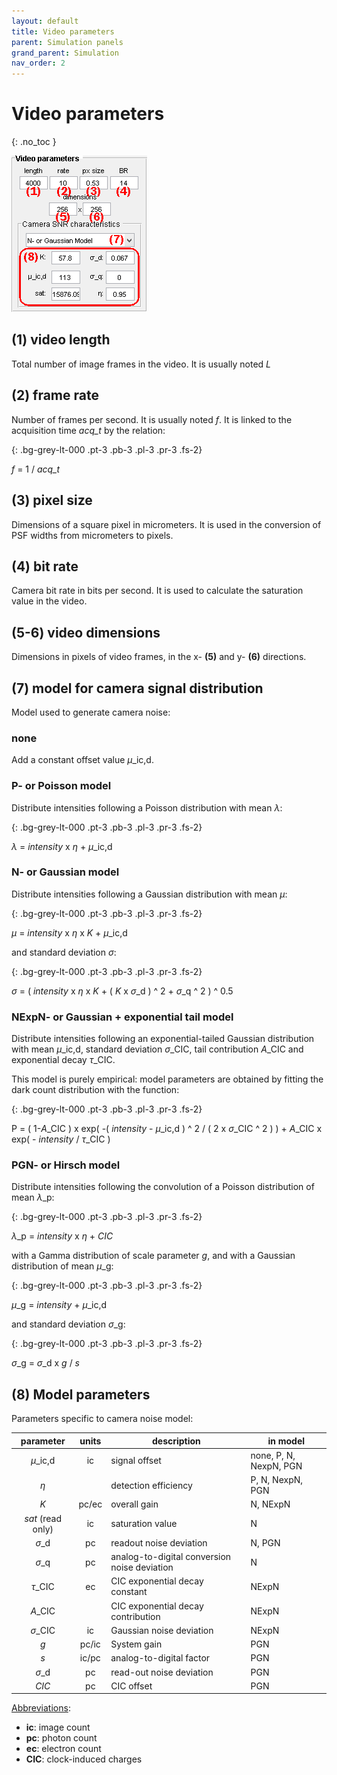 ```yaml
---
layout: default
title: Video parameters
parent: Simulation panels
grand_parent: Simulation
nav_order: 2
---
```


# Video parameters
{: .no_toc }

<a href="../../assets/images/sim-panel-video-parameters.png"><img src="../../assets/images/sim-panel-video-parameters.png" /></a>

## (1) video length

Total number of image frames in the video. It is usually noted *L*

## (2) frame rate

Number of frames per second. It is usually noted *f*. It is linked to the acquisition time *acq_t* by the relation:

{: .bg-grey-lt-000 .pt-3 .pb-3 .pl-3 .pr-3 .fs-2}
<p style="border-radius: 5px;">
<i>f</i> = 1 / <i>acq_t</i>
</p>

## (3) pixel size

Dimensions of a square pixel in micrometers. It is used in the conversion of PSF widths from micrometers to pixels.

## (4) bit rate

Camera bit rate in bits per second. It is used to calculate the saturation value in the video.

## (5-6) video dimensions

Dimensions in pixels of video frames, in the x- **(5)** and y- **(6)** directions.

## (7) model for camera signal distribution

Model used to generate camera noise:

### none

Add a constant offset value *&#956;*_ic,d.

### P- or Poisson model

Distribute intensities following a Poisson distribution with mean *&#955;*:

{: .bg-grey-lt-000 .pt-3 .pb-3 .pl-3 .pr-3 .fs-2}
<p style="border-radius: 5px;">
<i>&#955;</i> = <i>intensity</i> x <i>&#951;</i> + <i>&#956;</i>_ic,d
</p>

### N- or Gaussian model

Distribute intensities following a Gaussian distribution with mean *&#956;*:

{: .bg-grey-lt-000 .pt-3 .pb-3 .pl-3 .pr-3 .fs-2}
<p style="border-radius: 5px;">
<i>&#956;</i> = <i>intensity</i> x <i>&#951;</i> x <i>K</i> + <i>&#956;</i>_ic,d
</p>

and standard deviation *&#963;*:

{: .bg-grey-lt-000 .pt-3 .pb-3 .pl-3 .pr-3 .fs-2}
<p style="border-radius: 5px;">
<i>&#963;</i> = (  <i>intensity</i> x <i>&#951;</i> x <i>K</i> + ( <i>K</i> x <i>&#963;</i>_d ) ^ 2 + <i>&#963;</i>_q ^ 2 ) ^ 0.5
</p>

### NExpN- or Gaussian + exponential tail model

Distribute intensities following an exponential-tailed Gaussian distribution with mean *&#956;*_ic,d, standard deviation *&#963;*_CIC, tail contribution *A*_CIC and exponential decay *&#964;*_CIC.

This model is purely empirical: model parameters are obtained by fitting the dark count distribution with the function:

{: .bg-grey-lt-000 .pt-3 .pb-3 .pl-3 .pr-3 .fs-2}
<p style="border-radius: 5px;">
P = ( 1-<i>A</i>_CIC ) x exp( -( <i>intensity</i> - <i>&#956;</i>_ic,d ) ^ 2 / ( 2 x <i>&#963;</i>_CIC ^ 2 ) ) + <i>A</i>_CIC x exp( - <i>intensity</i> / <i>&#964;</i>_CIC )
</p>

### PGN- or Hirsch model

Distribute intensities following the convolution of a Poisson distribution of mean *&#955;*_p:

{: .bg-grey-lt-000 .pt-3 .pb-3 .pl-3 .pr-3 .fs-2}
<p style="border-radius: 5px;">
<i>&#955;</i>_p = <i>intensity</i> x <i>&#951;</i> + <i>CIC</i>
</p>

with a Gamma distribution of scale parameter *g*, and with a Gaussian distribution of mean *&#956;*_g:

{: .bg-grey-lt-000 .pt-3 .pb-3 .pl-3 .pr-3 .fs-2}
<p style="border-radius: 5px;">
<i>&#956;</i>_g = <i>intensity</i> + <i>&#956;</i>_ic,d
</p>

and standard deviation *&#963;*_g:

{: .bg-grey-lt-000 .pt-3 .pb-3 .pl-3 .pr-3 .fs-2}
<p style="border-radius: 5px;">
<i>&#963;</i>_g = <i>&#963;</i>_d x <i>g</i> / <i>s</i>
</p>


## (8) Model parameters

Parameters specific to camera noise model:

| parameter         | units             | description                                  | in model               |
| :---------------: | :---------------: | -------------------------------------------- | ---------------------- |
| *&#956;*_ic,d     | ic                | signal offset                                | none, P, N, NexpN, PGN |
| *&#951;*          |                   | detection efficiency                         | P, N, NexpN, PGN       |
| *K*               | pc/ec             | overall gain                                 | N, NExpN               |
| *sat* (read only) | ic                | saturation value                             | N                      |
| *&#963;*_d        | pc                | readout noise deviation                      | N, PGN                 |
| *&#963;*_q        | pc                | analog-to-digital conversion noise deviation | N                      |
| *&#964;*_CIC      | ec                | CIC exponential decay constant               | NExpN                  |
| *A*_CIC           |                   | CIC exponential decay contribution           | NExpN                  |
| *&#963;*_CIC      | ic                | Gaussian noise deviation                     | NExpN                  |
| *g*               | pc/ic             | System gain                                  | PGN                    |
| *s*               | ic/pc             | analog-to-digital factor                     | PGN                    |
| *&#963;*_d        | pc                | read-out noise deviation                     | PGN                    |
| *CIC*             | pc                | CIC offset                                   | PGN                    |

<u>Abbreviations</u>:
* **ic**: image count
* **pc**: photon count
* **ec**: electron count
* **CIC**: clock-induced charges
